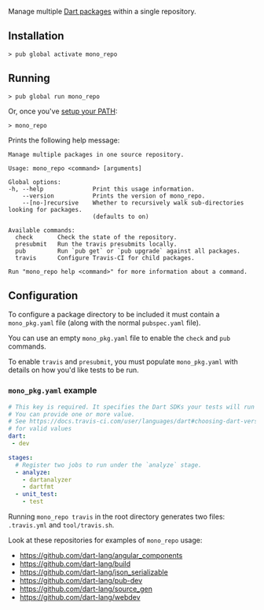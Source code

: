 Manage multiple [Dart packages] within a single repository.

## Installation

```console
> pub global activate mono_repo
```

## Running

```console
> pub global run mono_repo
```

Or, once you've [setup your PATH]:

```console
> mono_repo
```

Prints the following help message: 

```
Manage multiple packages in one source repository.

Usage: mono_repo <command> [arguments]

Global options:
-h, --help              Print this usage information.
    --version           Prints the version of mono_repo.
    --[no-]recursive    Whether to recursively walk sub-directories looking for packages.
                        (defaults to on)

Available commands:
  check       Check the state of the repository.
  presubmit   Run the travis presubmits locally.
  pub         Run `pub get` or `pub upgrade` against all packages.
  travis      Configure Travis-CI for child packages.

Run "mono_repo help <command>" for more information about a command.
```

## Configuration

To configure a package directory to be included it must contain a
`mono_pkg.yaml` file (along with the normal `pubspec.yaml` file).

You can use an empty `mono_pkg.yaml` file to enable the `check` and `pub`
commands. 

To enable `travis` and `presubmit`, you must populate `mono_pkg.yaml` with
details on how you'd like tests to be run.

### `mono_pkg.yaml` example

```yaml
# This key is required. It specifies the Dart SDKs your tests will run under
# You can provide one or more value.
# See https://docs.travis-ci.com/user/languages/dart#choosing-dart-versions-to-test-against
# for valid values
dart:
 - dev

stages:
  # Register two jobs to run under the `analyze` stage.
  - analyze:
    - dartanalyzer
    - dartfmt
  - unit_test:
    - test
```

Running `mono_repo travis` in the root directory generates two files:
`.travis.yml` and `tool/travis.sh`.

Look at these repositories for examples of `mono_repo` usage:

* https://github.com/dart-lang/angular_components
* https://github.com/dart-lang/build
* https://github.com/dart-lang/json_serializable
* https://github.com/dart-lang/pub-dev
* https://github.com/dart-lang/source_gen
* https://github.com/dart-lang/webdev

[Dart packages]: https://dart.dev/guides/libraries/create-library-packages
[setup your PATH]: (https://dart.dev/tools/pub/cmd/pub-global#running-a-script-from-your-path)

